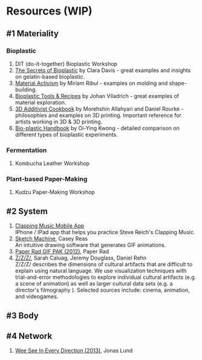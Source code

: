 # Resources (WIP)
## #1 Materiality
### Bioplastic
1. DIT (do-it-together) Bioplastic Workshop
1. [The Secrets of Bioplastic](https://issuu.com/nat_arc/docs/the_secrets_of_bioplastic_) by Clara Davis - great examples and insights on gelatin-based bioplastic.
1. [Material Activism](https://issuu.com/miriamribul/docs/miriam_ribul_recipes_for_material_a) by Miriam Ribul - examples on molding and shape-building.
1. [Bioplastic Tools & Recipes](https://issuu.com/johanviladrich/docs/bioplastic) by Johan Viladrich - great examples of material exploration. 
1. [3D Additivist Cookbook](http://www.morehshin.com/3d_additivist_cookbook/) by Morehshin Allahyari and Daniel Rourke - philosophies and examples on 3D printing. Important reference for artists working in 3D & 3D printing. 
1. [Bio-plastic Handbook](https://issuu.com/oi-ying/docs/bio-plastic_handbook2) by Oi-Ying Kwong - detailed comparison on different types of bioplastic experiments. 

### Fermentation
1. Kombucha Leather Workshop

### Plant-based Paper-Making
1. Kudzu Paper-Making Workshop

## #2 System
1. [Clapping Music Mobile App](http://clappingmusicapp.com/)   
IPhone / IPad app that helps you practice Steve Reich's Clapping Music. 
1. [Sketch Machine](https://sketchmachine.net/), Casey Reas   
An intuitive drawing software that generates GIF animations. 
1. [Paper Rad GIF PAK (2012)](http://classic.rhizome.org/the-download/2012/dec/), Paper Rad
1. [Z/Z/Z/](http://zzzbase.com/), Sarah Caluag, Jeremy Douglass, Daniel Rehn   
Z/Z/Z/ describes the dimensions of cultural artifacts that are difficult to explain using natural language. We use visualization techniques with trial-and-error methodologies to explore individual cultural artifacts (e.g. a scene of animation) as well as larger cultural data sets (e.g. a director's filmography ). Selected sources include: cinema, animation, and videogames.
## #3 Body
## #4 Network
1. [Wee See In Every Direction (2013)](http://classic.rhizome.org/the-download//), Jonas Lund
